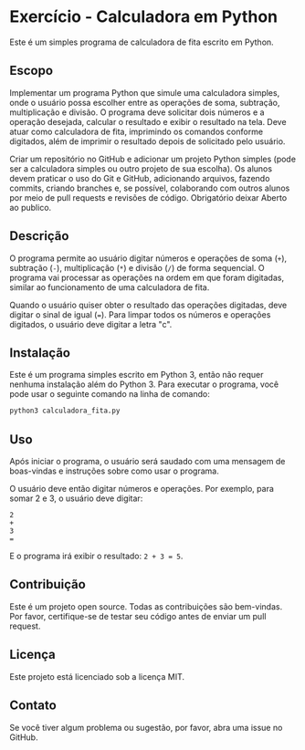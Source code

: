 # Exercício - Calculadora em Python

Este é um simples programa de calculadora de fita escrito em Python.
## Escopo
Implementar um programa Python que simule uma calculadora simples, onde o usuário possa escolher entre as operações de soma, subtração, multiplicação e divisão. O programa deve solicitar dois números e a operação desejada, calcular o resultado e exibir o resultado na tela. Deve atuar como calculadora de fita, imprimindo os comandos conforme digitados, além de imprimir o resultado depois de solicitado pelo usuário.

Criar um repositório no GitHub e adicionar um projeto Python simples (pode ser a calculadora simples ou outro projeto de sua escolha). Os alunos devem praticar o uso do Git e GitHub, adicionando arquivos, fazendo commits, criando branches e, se possível, colaborando com outros alunos por meio de pull requests e revisões de código. Obrigatório deixar Aberto ao publico.

## Descrição

O programa permite ao usuário digitar números e operações de soma (`+`), subtração (`-`), multiplicação (`*`) e divisão (`/`) de forma sequencial. O programa vai processar as operações na ordem em que foram digitadas, similar ao funcionamento de uma calculadora de fita.

Quando o usuário quiser obter o resultado das operações digitadas, deve digitar o sinal de igual (`=`). Para limpar todos os números e operações digitados, o usuário deve digitar a letra "c".

## Instalação

Este é um programa simples escrito em Python 3, então não requer nenhuma instalação além do Python 3. Para executar o programa, você pode usar o seguinte comando na linha de comando:

```bash
python3 calculadora_fita.py
```

## Uso

Após iniciar o programa, o usuário será saudado com uma mensagem de boas-vindas e instruções sobre como usar o programa.

O usuário deve então digitar números e operações. Por exemplo, para somar 2 e 3, o usuário deve digitar:

```
2
+
3
=
```

E o programa irá exibir o resultado: `2 + 3 = 5`.

## Contribuição

Este é um projeto open source. Todas as contribuições são bem-vindas. Por favor, certifique-se de testar seu código antes de enviar um pull request.

## Licença

Este projeto está licenciado sob a licença MIT.

## Contato

Se você tiver algum problema ou sugestão, por favor, abra uma issue no GitHub.
